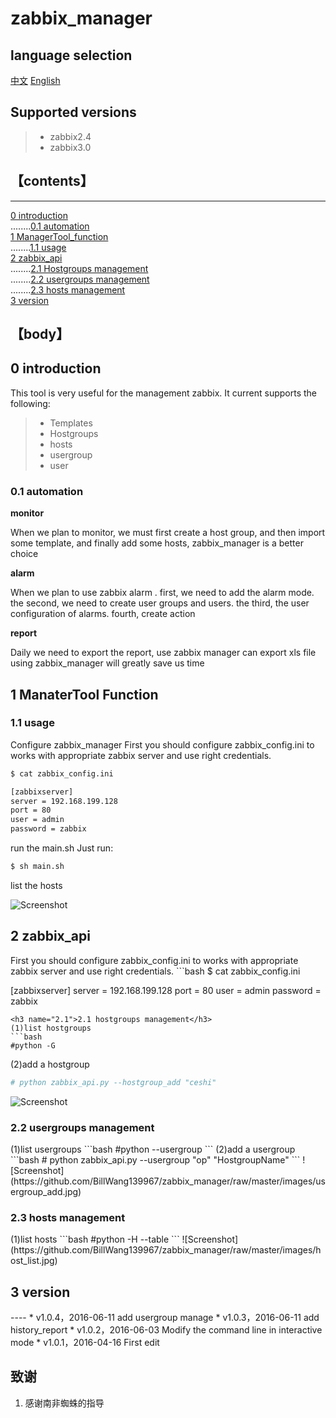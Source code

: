 # zabbix_manager
## language selection

[中文](https://github.com/BillWang139967/zabbix_manager/blob/master/README.zh.md)
[English](https://github.com/BillWang139967/zabbix_manager/blob/master/README.md)

## Supported versions
> * zabbix2.4
> * zabbix3.0

## 【contents】
----

[0 introduction](#0)  
........[0.1 automation ](#0.1)  
[1 ManagerTool_function ](#1)  
........[1.1 usage ](#1.1)  
[2 zabbix_api ](#2)  
........[2.1 Hostgroups management ](#2.1)  
........[2.2 usergroups management ](#2.2)  
........[2.3 hosts management ](#2.2)  
[3 version ](#3)  


## 【body】

<h2 name="0">0 introduction</h2>

This tool is very useful for the  management zabbix.
It current supports the following:
> * Templates 
> * Hostgroups
> * hosts
> * usergroup
> * user

<h3 name="0.1">0.1 automation</h3>

**monitor**

When we plan to monitor, we must first create a host group, and then import some template, and finally add some hosts, zabbix_manager is a better choice

**alarm**

When we plan to use zabbix alarm . 
first, we need to add the alarm mode. 
the second, we need to create user groups and users.
the third, the user configuration of alarms. 
fourth, create action

**report**

Daily we need to export the report, use zabbix manager can export xls file using zabbix_manager will greatly save us time

<h2 name="1">1 ManaterTool Function</h2>

<h3 name="1.1">1.1 usage</h3>

Configure zabbix_manager
First you should configure zabbix_config.ini to works with appropriate zabbix server and use right credentials.
```bash
$ cat zabbix_config.ini

[zabbixserver]
server = 192.168.199.128
port = 80
user = admin
password = zabbix
``` 
run the main.sh
Just run: 
```bash
$ sh main.sh

```
list the hosts

![Screenshot](https://github.com/BillWang139967/zabbix_manager/raw/master/images/host_get.jpg)

<h2 name="2">2 zabbix_api</h2>
First you should configure zabbix_config.ini to works with appropriate zabbix server and use right credentials.
```bash
$ cat zabbix_config.ini

[zabbixserver]
server = 192.168.199.128
port = 80
user = admin
password = zabbix
``` 
<h3 name="2.1">2.1 hostgroups management</h3>
(1)list hostgroups
```bash
#python -G

```
(2)add a hostgroup
```bash
# python zabbix_api.py --hostgroup_add "ceshi"

```
![Screenshot](https://github.com/BillWang139967/zabbix_manager/raw/master/images/hostgroup_add.jpg)
<h3 name="2.2">2.2 usergroups management</h3>
(1)list usergroups
```bash
#python --usergroup
```
(2)add a usergroup
```bash
# python zabbix_api.py --usergroup "op" "HostgroupName"
```
![Screenshot](https://github.com/BillWang139967/zabbix_manager/raw/master/images/usergroup_add.jpg)
<h3 name="2.3">2.3 hosts management</h3>
(1)list hosts
```bash
#python -H --table
```
![Screenshot](https://github.com/BillWang139967/zabbix_manager/raw/master/images/host_list.jpg)
<h2 name="3">3 version</h2>
----
* v1.0.4，2016-06-11 add usergroup manage
* v1.0.3，2016-06-11 add history_report
* v1.0.2，2016-06-03 Modify the command line in interactive mode
* v1.0.1，2016-04-16 First edit

## 致谢

1. 感谢南非蜘蛛的指导
